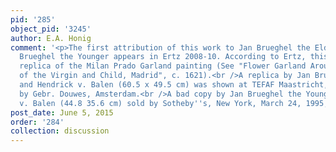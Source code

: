 ```yaml
---
pid: '285'
object_pid: '3245'
author: E.A. Honig
comment: '<p>The first attribution of this work to Jan Brueghel the Elder and Jan
  Brueghel the Younger appears in Ertz 2008-10. According to Ertz, this work is a
  replica of the Milan Prado Garland painting (See "Flower Garland Around a Picture
  of the Virgin and Child, Madrid", c. 1621).<br />A replica by Jan Brueghel the Younger
  and Hendrick v. Balen (60.5 x 49.5 cm) was shown at TEFAF Maastricht, 1987/1988
  by Gebr. Douwes, Amsterdam.<br />A bad copy by Jan Brueghel the Younger and Hendrick
  v. Balen (44.8 35.6 cm) sold by Sotheby''s, New York, March 24, 1995, #5</p>'
post_date: June 5, 2015
order: '284'
collection: discussion
---
```

